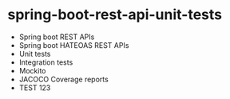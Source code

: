 # spring-boot-rest-api-unit-tests

- Spring boot REST APIs
- Spring boot HATEOAS REST APIs
- Unit tests
- Integration tests
- Mockito
- JACOCO Coverage reports
- TEST 123
